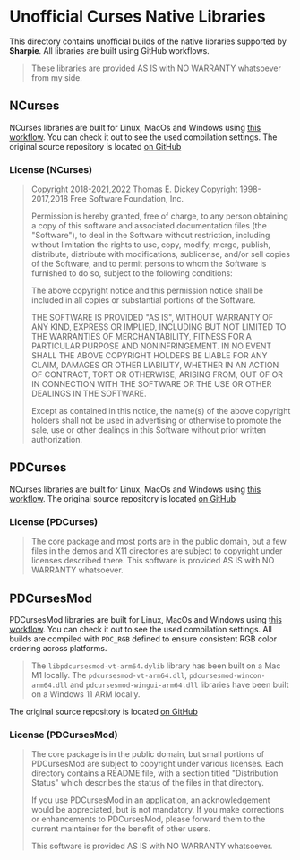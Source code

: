 # Unofficial Curses Native Libraries

This directory contains unofficial builds of the native libraries supported by **Sharpie**. All libraries are built using GitHub workflows.

> These libraries are provided AS IS with NO WARRANTY whatsoever from my side.

## NCurses

NCurses libraries are built for Linux, MacOs and Windows using [this workflow](https://github.com/pavkam/sharpie/blob/main/.github/workflows/ncurses-build-and-pack.yml).
You can check it out to see the used compilation settings.
The original source repository is located [on GitHub](https://github.com/mirror/ncurses/)

### License (NCurses)

> Copyright 2018-2021,2022 Thomas E. Dickey
> Copyright 1998-2017,2018 Free Software Foundation, Inc.
>
> Permission is hereby granted, free of charge, to any person obtaining a
> copy of this software and associated documentation files (the
> "Software"), to deal in the Software without restriction, including
> without limitation the rights to use, copy, modify, merge, publish,
> distribute, distribute with modifications, sublicense, and/or sell
> copies of the Software, and to permit persons to whom the Software is
> furnished to do so, subject to the following conditions:
>
> The above copyright notice and this permission notice shall be included
> in all copies or substantial portions of the Software.
>
> THE SOFTWARE IS PROVIDED "AS IS", WITHOUT WARRANTY OF ANY KIND, EXPRESS
> OR IMPLIED, INCLUDING BUT NOT LIMITED TO THE WARRANTIES OF
> MERCHANTABILITY, FITNESS FOR A PARTICULAR PURPOSE AND NONINFRINGEMENT.
> IN NO EVENT SHALL THE ABOVE COPYRIGHT HOLDERS BE LIABLE FOR ANY CLAIM,
> DAMAGES OR OTHER LIABILITY, WHETHER IN AN ACTION OF CONTRACT, TORT OR
> OTHERWISE, ARISING FROM, OUT OF OR IN CONNECTION WITH THE SOFTWARE OR
> THE USE OR OTHER DEALINGS IN THE SOFTWARE.
>
> Except as contained in this notice, the name(s) of the above copyright
> holders shall not be used in advertising or otherwise to promote the
> sale, use or other dealings in this Software without prior written
> authorization.

## PDCurses

NCurses libraries are built for Linux, MacOs and Windows using [this workflow](https://github.com/pavkam/sharpie/blob/main/.github/workflows/pd-curses-build-and-pack.yml).
The original source repository is located [on GitHub](https://github.com/wmcbrine/PDCurses)

### License (PDCurses)

> The core package and most ports are in the public domain, but a few files
> in the demos and X11 directories are subject to copyright under licenses described there.
> This software is provided AS IS with NO WARRANTY whatsoever.

## PDCursesMod

PDCursesMod libraries are built for Linux, MacOs and Windows using [this workflow](https://github.com/pavkam/sharpie/blob/main/.github/workflows/build-pd-curses-mod.yml).
You can check it out to see the used compilation settings.
All builds are compiled with `PDC_RGB` defined to ensure consistent RGB color ordering across platforms.

> The `libpdcursesmod-vt-arm64.dylib` library has been built on a Mac M1 locally.
> The `pdcursesmod-vt-arm64.dll`, `pdcursesmod-wincon-arm64.dll` and `pdcursesmod-wingui-arm64.dll` libraries have been built on a Windows 11 ARM locally.

The original source repository is located [on GitHub](https://github.com/Bill-Gray/PDCursesMod)

### License (PDCursesMod)

> The core package is in the public domain, but small portions of PDCursesMod
> are subject to copyright under various licenses. Each directory contains a
> README file, with a section titled "Distribution Status" which describes
> the status of the files in that directory.
>
> If you use PDCursesMod in an application, an acknowledgement would be appreciated,
> but is not mandatory. If you make corrections or enhancements to PDCursesMod,
> please forward them to the current maintainer for the benefit of other users.
>
> This software is provided AS IS with NO WARRANTY whatsoever.
